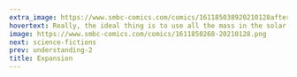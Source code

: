 ```yaml
---
extra_image: https://www.smbc-comics.com/comics/161185038920210128after.png
hovertext: Really, the ideal thing is to use all the mass in the solar system to put a big shell around the Sun and inner planets, and just hide here forever.
image: https://www.smbc-comics.com/comics/1611850268-20210128.png
next: science-fictions
prev: understanding-2
title: Expansion
---
```

